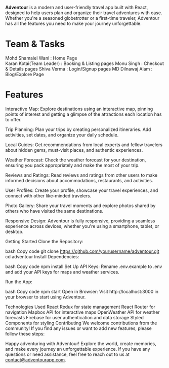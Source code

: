 **Adventour** is a modern and user-friendly travel app built with React, designed to help users plan and organize their travel adventures with ease. Whether you're a seasoned globetrotter or a first-time traveler, Adventour has all the features you need to make your journey unforgettable.

# Team & Tasks
Mohd Shamaiel Wani : Home Page <br/>
Karan Kotai(Team Leader) : Booking & Listing pages
Monu Singh : Checkout & Details pages
Shiva Verma : Login/Signup pages
MD Dilnawaj Alam : Blog/Explore Page

# Features 
Interactive Map: Explore destinations using an interactive map, pinning points of interest and getting a glimpse of the attractions each location has to offer.

Trip Planning: Plan your trips by creating personalized itineraries. Add activities, set dates, and organize your daily schedule.

Local Guides: Get recommendations from local experts and fellow travelers about hidden gems, must-visit places, and authentic experiences.

Weather Forecast: Check the weather forecast for your destination, ensuring you pack appropriately and make the most of your trip.

Reviews and Ratings: Read reviews and ratings from other users to make informed decisions about accommodations, restaurants, and activities.

User Profiles: Create your profile, showcase your travel experiences, and connect with other like-minded travelers.

Photo Gallery: Share your travel moments and explore photos shared by others who have visited the same destinations.

Responsive Design: Adventour is fully responsive, providing a seamless experience across devices, whether you're using a smartphone, tablet, or desktop.

Getting Started Clone the Repository:

bash Copy code git clone https://github.com/yourusername/adventour.git cd adventour Install Dependencies:

bash Copy code npm install Set Up API Keys: Rename .env.example to .env and add your API keys for maps and weather services.

Run the App:

bash Copy code npm start Open in Browser: Visit http://localhost:3000 in your browser to start using Adventour.

Technologies Used React Redux for state management React Router for navigation Mapbox API for interactive maps OpenWeather API for weather forecasts Firebase for user authentication and data storage Styled Components for styling Contributing We welcome contributions from the community! If you find any issues or want to add new features, please follow these steps:

Happy adventuring with Adventour! Explore the world, create memories, and make every journey an unforgettable experience. If you have any questions or need assistance, feel free to reach out to us at contact@adventourapp.com.
